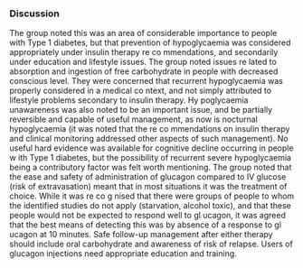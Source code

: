 ### Discussion
The group noted this was an area of considerable importance to people with Type 1 diabetes, but that prevention of hypoglycaemia was considered appropriately under insulin therapy re co mmendations, and secondarily under education and lifestyle issues. The group noted issues re lated to absorption and ingestion of free carbohydrate in people with decreased conscious level. They were concerned that recurrent hypoglycaemia was properly considered in a medical co ntext, and not simply attributed to lifestyle problems secondary to insulin therapy. Hy poglycaemia unawareness was also noted to be an important issue, and be partially reversible and capable of useful management, as now is nocturnal hypoglycaemia (it was noted that the re co mmendations on insulin therapy and clinical monitoring addressed other aspects of such management). No useful hard evidence was available for cognitive decline occurring in people w ith Type 1 diabetes, but the possibility of recurrent severe hypoglycaemia being a contributory factor was felt worth mentioning. The group noted that the ease and safety of administration of glucagon compared to IV glucose (risk of extravasation) meant that in most situations it was the treatment of choice. While it was re co g nised that there were groups of people to whom the identified studies do not apply (starvation, alcohol toxic), and that these people would not be expected to respond well to gl ucagon, it was agreed that the best means of detecting this was by absence of a response to gl ucagon at 10 minutes. Safe follow-up management after either therapy should include oral carbohydrate and awareness of risk of relapse. Users of glucagon injections need appropriate education and training.
